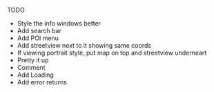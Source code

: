 TODO

* Style the info windows better
* Add search bar
* Add POI menu
* Add streetview next to it showing same coords
* If viewing portrait style, put map on top and streetview underneart
* Pretty it up
* Comment
* Add Loading
* Add error returns